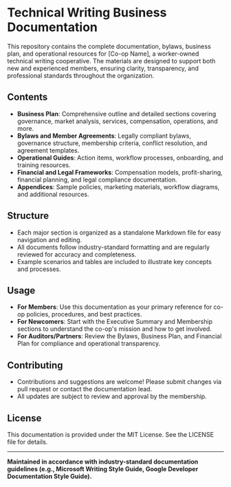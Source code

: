 # Technical Writing Business Documentation

This repository contains the complete documentation, bylaws, business plan, and operational resources for [Co-op Name], a worker-owned technical writing cooperative. The materials are designed to support both new and experienced members, ensuring clarity, transparency, and professional standards throughout the organization.

## Contents

- **Business Plan**: Comprehensive outline and detailed sections covering governance, market analysis, services, compensation, operations, and more.
- **Bylaws and Member Agreements**: Legally compliant bylaws, governance structure, membership criteria, conflict resolution, and agreement templates.
- **Operational Guides**: Action items, workflow processes, onboarding, and training resources.
- **Financial and Legal Frameworks**: Compensation models, profit-sharing, financial planning, and legal compliance documentation.
- **Appendices**: Sample policies, marketing materials, workflow diagrams, and additional resources.

## Structure

- Each major section is organized as a standalone Markdown file for easy navigation and editing.
- All documents follow industry-standard formatting and are regularly reviewed for accuracy and completeness.
- Example scenarios and tables are included to illustrate key concepts and processes.

## Usage

- **For Members**: Use this documentation as your primary reference for co-op policies, procedures, and best practices.
- **For Newcomers**: Start with the Executive Summary and Membership sections to understand the co-op's mission and how to get involved.
- **For Auditors/Partners**: Review the Bylaws, Business Plan, and Financial Plan for compliance and operational transparency.

## Contributing

- Contributions and suggestions are welcome! Please submit changes via pull request or contact the documentation lead.
- All updates are subject to review and approval by the membership.

## License

This documentation is provided under the MIT License. See the LICENSE file for details.

---

**Maintained in accordance with industry-standard documentation guidelines (e.g., Microsoft Writing Style Guide, Google Developer Documentation Style Guide).**

